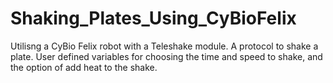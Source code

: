 # Shaking_Plates_Using_CyBioFelix

Utilisng a CyBio Felix robot with a Teleshake module.
A protocol to shake a plate.
User defined variables for choosing the time and speed to shake, and the option of add heat to the shake.


